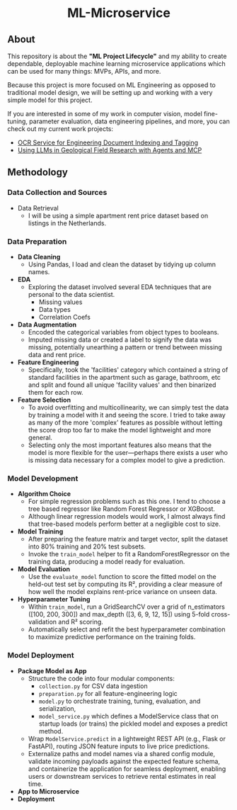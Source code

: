 <h1 align="center">
    ML-Microservice
</h1>

## About

This repository is about the **"ML Project Lifecycle"** and my ability to create dependable, deployable machine learning microservice applications which can be used for many things: MVPs, APIs, and more.

Because this project is more focused on ML Engineering as opposed to traditional model design, we will be setting up and working with a very simple model for this project.

If you are interested in some of my work in computer vision, model fine-tuning, parameter evaluation, data engineering pipelines, and more, you can check out my current work projects:
* [OCR Service for Engineering Document Indexing and Tagging](https://github.com/dbchristenson/bab-aat)
* [Using LLMs in Geological Field Research with Agents and MCP](https://github.com/dbchristenson/aei-intelligence)

## Methodology

### Data Collection and Sources
* Data Retrieval
  - I will be using a simple apartment rent price dataset based on listings in the Netherlands.

### Data Preparation
* **Data Cleaning**
    - Using Pandas, I load and clean the dataset by tidying up column names.
* **EDA**
    - Exploring the dataset involved several EDA techniques that are personal to the data scientist.
        - Missing values
        - Data types
        - Correlation Coefs
* **Data Augmentation**
    - Encoded the categorical variables from object types to booleans.
    - Imputed missing data or created a label to signify the data was missing, potentially unearthing a pattern or trend between missing data and rent price.
* **Feature Engineering**
    - Specifically, took the 'facilities' category which contained a string of standard facilities in the apartment such as garage, bathroom, etc and split and found all unique 'facility values' and then binarized them for each row.
* **Feature Selection**
    - To avoid overfitting and multicollinearity, we can simply test the data by training a model with it and seeing the score. I tried to take away as many of the more 'complex' features as possible without letting the score drop too far to make the model lightweight and more general.
    - Selecting only the most important features also means that the model is more flexible for the user—perhaps there exists a user who is missing data necessary for a complex model to give a prediction.

### Model Development
* **Algorithm Choice**
    - For simple regression problems such as this one. I tend to choose a tree based regressor like Random Forest Regressor or XGBoost.
    - Although linear regression models would work, I almost always find that tree-based models perform better at a negligible cost to size.
* **Model Training**
    - After preparing the feature matrix and target vector, split the dataset into 80% training and 20% test subsets.
    - Invoke the ```train_model``` helper to fit a RandomForestRegressor on the training data, producing a model ready for evaluation.
* **Model Evaluation**
    - Use the ```evaluate_model``` function to score the fitted model on the held-out test set by computing its R², providing a clear measure of how well the model explains rent-price variance on unseen data.
* **Hyperparameter Tuning**
    - Within ```train_model```, run a GridSearchCV over a grid of n_estimators ([100, 200, 300]) and max_depth ([3, 6, 9, 12, 15]) using 5-fold cross-validation and R² scoring.
    - Automatically select and refit the best hyperparameter combination to maximize predictive performance on the training folds.

### Model Deployment
* **Package Model as App**
    - Structure the code into four modular components:
        - ```collection.py``` for CSV data ingestion
        - ```preparation.py``` for all feature-engineering logic
        - ```model.py``` to orchestrate training, tuning, evaluation, and serialization,
        - ```model_service.py``` which defines a ModelService class that on startup loads (or trains) the pickled model and exposes a predict method.
    - Wrap ```ModelService.predict``` in a lightweight REST API (e.g., Flask or FastAPI), routing JSON feature inputs to live price predictions.
    - Externalize paths and model names via a shared config module, validate incoming payloads against the expected feature schema, and containerize the application for seamless deployment, enabling users or downstream services to retrieve rental estimates in real time.
* **App to Microservice**
* **Deployment**
